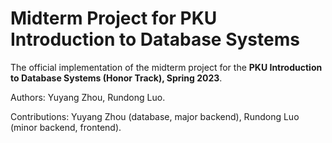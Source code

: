# Midterm Project for PKU Introduction to Database Systems
The official implementation of the midterm project for the **PKU Introduction to Database Systems (Honor Track), Spring 2023**. 

Authors: Yuyang Zhou, Rundong Luo.

Contributions: Yuyang Zhou (database, major backend), Rundong Luo (minor backend, frontend).

